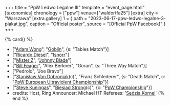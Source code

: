 +++
title = "PpW Ledwo Legalne III"
template = "event_page.html"
[taxonomies]
chronology = ["ppw"]
venue=["waldorffa25"]
[extra]
city = "Warszawa"
[extra.gallery]
1 = { path = "2023-06-17-ppw-ledwo-legalne-3-plakat.jpg", caption = "Official poster", source = "[Official PpW Facebook]" }
+++

{% card() %}
- ["[Adam Wong](@/w/adam-wong.md)", "[Goblin](@/w/goblin.md)", {s: "Tables Match"}]
- ["[Ricardo Diesel](@/w/ricardo-diesel.md)", "[Isnorr](@/w/isnorr.md)"]
- ["[Mister Z](@/w/mister-z.md)", "[Johnny Blade](@/w/johnny-blade.md)"]
- ["[Bill Feager](@/w/feager.md)", "Alex Berkner", "Goran", {s: "Three Way Match"}]
- ["Pedrolo", "Joe Bravo"]
- ["[Stanisław Van Dobroniak](@/w/stanislaw-van-dobroniak.md)(c)", "Franz Schlederer",
  {s: "Death Match", c: "[PpW European Ultraviolent Championship](@/o/ppw.md#championships)"}]
- ["[Steve Kuningas](@/w/steve-kuningas.md)", "[Biesiad Strong](@/w/biesiad.md)(c)",
  {c: "[PpW Championship](@/o/ppw.md#championships)"}]
- credits:
    Host, Ring Announcer: Michael HT
    Referees: '[Sędzia Kornel](@/w/sedzia-kornel.md)'
{% end %}
